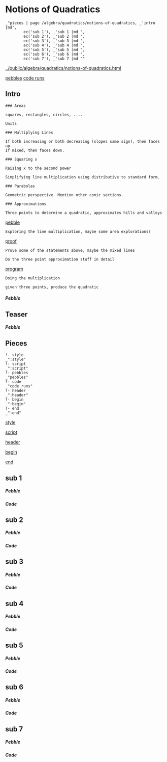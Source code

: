 # Notions of Quadratics

    _"pieces | page /algebra/quadratics/notions-of-quadratics, _'intro |md',
            ec('sub 1'), _'sub 1 |md ',
            ec('sub 2'), _'sub 2 |md ',
            ec('sub 3'), _'sub 3 |md ',
            ec('sub 4'), _'sub 4 |md ',
            ec('sub 5'), _'sub 5 |md ',
            ec('sub 6'), _'sub 6 |md ',
            ec('sub 7'), _'sub 7 |md '"

[../public/algebra/quadratics/notions-of-quadratics.html](# "save:")

[pebbles](#pebble "h5: | .join \n")
[code runs](#code "h5: | .join \n")

## Intro

    ### Areas

    squares, rectangles, circles, ....  

    Units

    ### Multiplying Lines

    If both increasing or both decreasing (slopes same sign), then faces up.
    If mixed, then faces down. 

    ### Squaring x

    Raising x to the second power

    Simplifying line multiplication using distributive to standard form. 

    ### Parabolas

    Geometric perspective. Mention other conic sections. 

    ### Approximations

    Three points to determine a quadratic, approximates hills and valleys


[pebble]()

    Exploring the line multiplication, maybe some area explorations? 

[proof]()

    Prove some of the statements above, maybe the mixed lines

    Do the three point approximation stuff in detail

[program]()

    Doing the multiplication

    given three points, produce the quadratic


##### Pebble

## Teaser

##### Pebble

## Pieces

    !- style
    _":style"
    !- script
    _":script"
    !- pebbles
    _"pebbles"
    !- code
    _"code runs"
    !- header
    _":header"
    !- begin
    _":begin"
    !- end
    _":end"



[style]() 

[script]()

[header]()

[begin]()

[end]()

## sub 1




##### Pebble


##### Code


## sub 2




##### Pebble


##### Code


## sub 3




##### Pebble


##### Code


## sub 4




##### Pebble


##### Code


## sub 5




##### Pebble


##### Code


## sub 6




##### Pebble


##### Code


## sub 7




##### Pebble


##### Code


